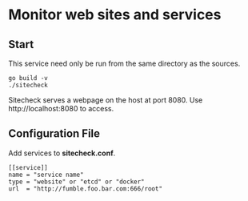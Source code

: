 # Monitor web sites and services

## Start

This service need only be run from the same directory as the sources.

    go build -v
    ./sitecheck

Sitecheck serves a webpage on the host at port 8080.  Use
http://localhost:8080 to access.

## Configuration File

Add services to **sitecheck.conf**.

    [[service]]
    name = "service name"
    type = "website" or "etcd" or "docker"
    url  = "http://fumble.foo.bar.com:666/root"
